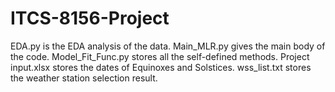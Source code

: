 # ITCS-8156-Project
EDA.py is the EDA analysis of the data.
Main_MLR.py gives the main body of the code.
Model_Fit_Func.py stores all the self-defined methods. 
Project input.xlsx stores the dates of Equinoxes and Solstices. 
wss_list.txt stores the weather station selection result. 
